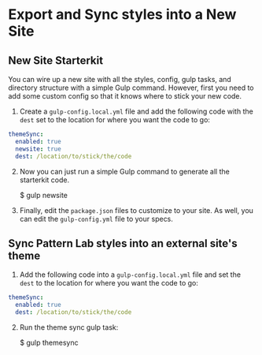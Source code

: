 # Export and Sync styles into a New Site

## New Site Starterkit

You can wire up a new site with all the styles, config, gulp tasks, and directory structure with a simple Gulp command. However, first you need to add some custom config so that it knows where to stick your new code.

1. Create a `gulp-config.local.yml` file and add the following code with the `dest` set to the location for where you want the code to go:

```yaml
themeSync:
  enabled: true
  newsite: true
  dest: /location/to/stick/the/code
```
2. Now you can just run a simple Gulp command to generate all the starterkit code.

    $ gulp newsite

3. Finally, edit the `package.json` files to customize to your site. As well, you can edit the `gulp-config.yml` file to your specs.

## Sync Pattern Lab styles into an external site's theme

1. Add the following code into a `gulp-config.local.yml` file and set the `dest` to the location for where you want the code to go:

```yaml
themeSync:
  enabled: true
  dest: /location/to/stick/the/code
```
2. Run the theme sync gulp task:

    $ gulp themesync
